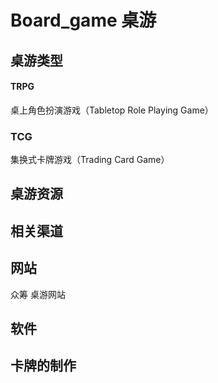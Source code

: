 # Board_game 桌游

## 桌游类型

#### TRPG

桌上角色扮演游戏（Tabletop Role Playing Game）

### TCG

集换式卡牌游戏（Trading Card Game）



## 桌游资源



## 相关渠道

## 网站

众筹 桌游网站

## 软件



## 卡牌的制作

